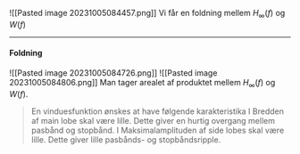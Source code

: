 ![[Pasted image 20231005084457.png]]
Vi får en foldning mellem $H_{\infty}(f)$ og $W(f)$

***
#### Foldning
![[Pasted image 20231005084726.png]]
![[Pasted image 20231005084806.png]]
Man tager arealet af produktet mellem $H_{\infty}(f)$ og $W(f)$.
>En vinduesfunktion ønskes at have følgende karakteristika I Bredden af main lobe skal være lille. Dette giver en hurtig overgang mellem pasbånd og stopbånd. 
>I Maksimalamplituden af side lobes skal være lille. Dette giver lille pasbånds- og stopbåndsripple.

